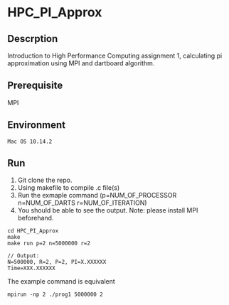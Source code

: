 # HPC_PI_Approx

## Descrption
Introduction to High Performance Computing assignment 1, calculating pi approximation using MPI and dartboard algorithm.

## Prerequisite
MPI 

## Environment
	Mac OS 10.14.2

## Run

1. Git clone the repo.
2. Using makefile to compile .c file(s)
3. Run the exmaple command (p=NUM_OF_PROCESSOR n=NUM_OF_DARTS r=NUM_OF_ITERATION)
4. You should be able to see the output.
Note: please install MPI beforehand. 

```
cd HPC_PI_Approx  
make
make run p=2 n=5000000 r=2

// Output:
N=500000, R=2, P=2, PI=X.XXXXXX
Time=XXX.XXXXXX

```

The example command is equivalent
```
mpirun -np 2 ./prog1 5000000 2
```
